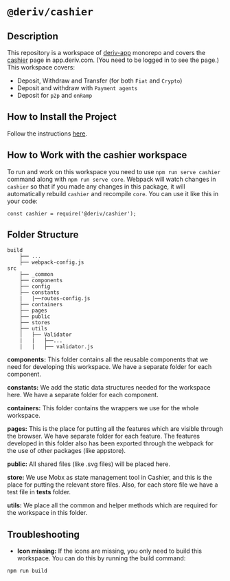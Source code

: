 # `@deriv/cashier`

## Description

This repository is a workspace of [deriv-app](../../README.md) monorepo and covers the [cashier](https://app.deriv.com/cashier/) page in app.deriv.com. (You need to be logged in to see the page.)
This workspace covers:

-   Deposit, Withdraw and Transfer (for both `Fiat` and `Crypto`)
-   Deposit and withdraw with `Payment agents`
-   Deposit for `p2p` and `onRamp`

## How to Install the Project

Follow the instructions [here](../../README.md).

## How to Work with the cashier workspace

To run and work on this workspace you need to use `npm run serve cashier` command along with `npm run serve core`.
Webpack will watch changes in `cashier` so that if you made any changes in this package, it will automatically rebuild `cashier` and recompile `core`.
You can use it like this in your code:

```
const cashier = require('@deriv/cashier');

```

## Folder Structure

```
build
    ├── ...
    ├── webpack-config.js
src
    ├── _common
    ├── components
    ├── config
    ├── constants
    |   |──routes-config.js
    ├── containers
    ├── pages
    ├── public
    ├── stores
    ├── utils
    │   ├── Validator
    |   |   ├──...
    |   |   ├── validator.js

```

**components:** This folder contains all the reusable components that we need for developing this workspace.
We have a separate folder for each component.

**constants:** We add the static data structures needed for the workspace here.
We have a separate folder for each component.

**containers:** This folder contains the wrappers we use for the whole workspace.

**pages:** This is the place for putting all the features which are visible through the browser. We have separate folder for each feature.
The features developed in this folder also has been exported through the webpack for the use of other packages (like appstore).

**public:** All shared files (like .svg files) will be placed here.

**store:** We use Mobx as state management tool in Cashier, and this is the place for putting the relevant store files. Also, for each store file we have a test file in **tests** folder.

**utils:** We place all the common and helper methods which are required for the workspace in this folder.

## Troubleshooting

-   **Icon missing:** If the icons are missing, you only need to build this workspace. You can do this by running the build command:

```
npm run build
```
